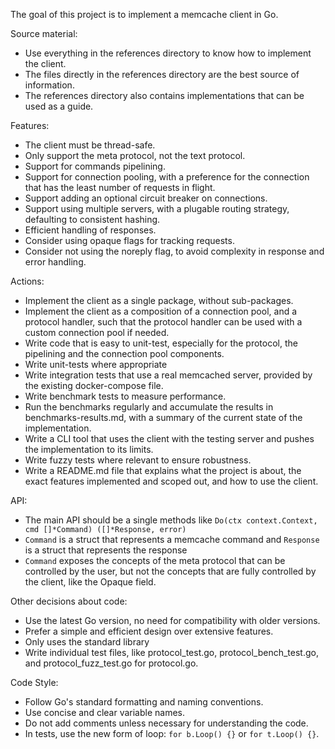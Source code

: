The goal of this project is to implement a memcache client in Go.

Source material:
- Use everything in the references directory to know how to implement the client.
- The files directly in the references directory are the best source of information.
- The references directory also contains implementations that can be used as a guide.

Features:
- The client must be thread-safe.
- Only support the meta protocol, not the text protocol.
- Support for commands pipelining.
- Support for connection pooling, with a preference for the connection that has the least number of requests in flight.
- Support adding an optional circuit breaker on connections.
- Support using multiple servers, with a plugable routing strategy, defaulting to consistent hashing.
- Efficient handling of responses.
- Consider using opaque flags for tracking requests.
- Consider not using the noreply flag, to avoid complexity in response and error handling.

Actions:
- Implement the client as a single package, without sub-packages.
- Implement the client as a composition of a connection pool, and a protocol handler, such that the protocol handler can be used with a custom connection pool if needed.
- Write code that is easy to unit-test, especially for the protocol, the pipelining and the connection pool components.
- Write unit-tests where appropriate
- Write integration tests that use a real memcached server, provided by the existing docker-compose file.
- Write benchmark tests to measure performance.
- Run the benchmarks regularly and accumulate the results in benchmarks-results.md, with a summary of the current state of the implementation.
- Write a CLI tool that uses the client with the testing server and pushes the implementation to its limits.
- Write fuzzy tests where relevant to ensure robustness.
- Write a README.md file that explains what the project is about, the exact features implemented and scoped out, and how to use the client.

API:
- The main API should be a single methods like `Do(ctx context.Context, cmd []*Command) ([]*Response, error)`
- `Command` is a struct that represents a memcache command and `Response` is a struct that represents the response
- `Command` exposes the concepts of the meta protocol that can be controlled by the user, but not the concepts that are fully controlled by the client, like the Opaque field.


Other decisions about code:
- Use the latest Go version, no need for compatibility with older versions.
- Prefer a simple and efficient design over extensive features.
- Only uses the standard library
- Write individual test files, like protocol_test.go, protocol_bench_test.go, and protocol_fuzz_test.go for protocol.go.

Code Style:
- Follow Go's standard formatting and naming conventions.
- Use concise and clear variable names.
- Do not add comments unless necessary for understanding the code.
- In tests, use the new form of loop: `for b.Loop() {}` or `for t.Loop() {}`.